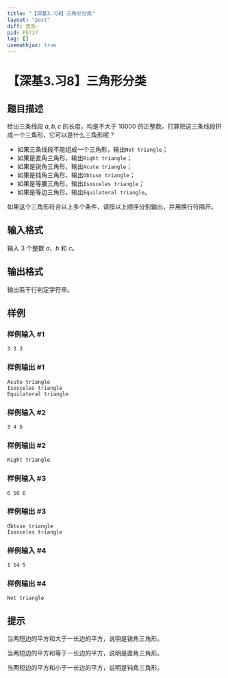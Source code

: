 ```yaml
---
title: "【深基3.习8】三角形分类"
layout: "post"
diff: 普及-
pid: P5717
tag: []
usemathjax: true
---
```


# 【深基3.习8】三角形分类
## 题目描述

给出三条线段 $a,b,c$ 的长度，均是不大于 $10000$ 的正整数。打算把这三条线段拼成一个三角形，它可以是什么三角形呢？

- 如果三条线段不能组成一个三角形，输出`Not triangle`；
- 如果是直角三角形，输出`Right triangle`；
- 如果是锐角三角形，输出`Acute triangle`；
- 如果是钝角三角形，输出`Obtuse triangle`；
- 如果是等腰三角形，输出`Isosceles triangle`；
- 如果是等边三角形，输出`Equilateral triangle`。

如果这个三角形符合以上多个条件，请按以上顺序分别输出，并用换行符隔开。
## 输入格式

输入 3 个整数 $a$、$b$ 和 $c$。
## 输出格式

输出若干行判定字符串。
## 样例

### 样例输入 #1
```
3 3 3
```
### 样例输出 #1
```
Acute triangle
Isosceles triangle
Equilateral triangle
```
### 样例输入 #2
```
3 4 5

```
### 样例输出 #2
```
Right triangle
```
### 样例输入 #3
```
6 10 6

```
### 样例输出 #3
```
Obtuse triangle
Isosceles triangle
```
### 样例输入 #4
```
1 14 5

```
### 样例输出 #4
```
Not triangle
```
## 提示

当两短边的平方和大于一长边的平方，说明是锐角三角形。

当两短边的平方和等于一长边的平方，说明是直角三角形。

当两短边的平方和小于一长边的平方，说明是钝角三角形。
